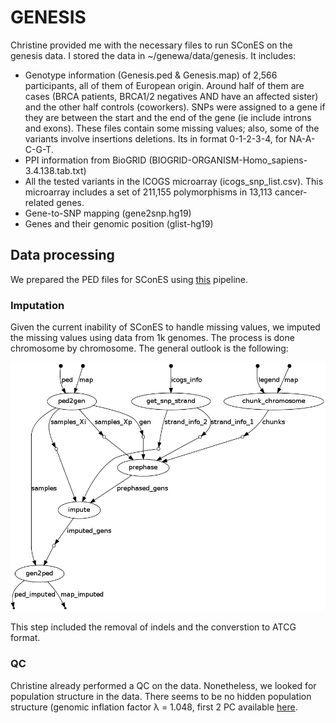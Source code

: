 # GENESIS

Christine provided me with the necessary files to run SConES on the genesis data. I stored the data in ~/genewa/data/genesis. It includes:

- Genotype information (Genesis.ped & Genesis.map) of 2,566 participants, all of them of European origin. Around half of them are cases (BRCA patients, BRCA1/2 negatives AND have an affected sister) and the other half controls (coworkers). SNPs were assigned to a gene if they are between the start and the end of the gene (ie include introns and exons). These files contain some missing values; also, some of the variants involve insertions deletions. Its in format 0-1-2-3-4, for NA-A-C-G-T.
- PPI information from BioGRID (BIOGRID-ORGANISM-Homo_sapiens-3.4.138.tab.txt)
- All the tested variants in the ICOGS microarray (icogs_snp_list.csv). This microarray includes a set of 211,155 polymorphisms in 13,113 cancer-related genes.
- Gene-to-SNP mapping (gene2snp.hg19)
- Genes and their genomic position (glist-hg19)

## Data processing

We prepared the PED files for SConES using [this](../pipelines/imputation/prepare_ped.sh) pipeline.

### Imputation
Given the current inability of SConES to handle missing values, we imputed the missing values using data from 1k genomes. The process is done chromosome by chromosome. The general outlook is the following:

![prepare_ped.sh pipeline](../pipelines/imputation/prepare_ped.png)

This step included the removal of indels and the converstion to ATCG format.

### QC

Christine already performed a QC on the data. Nonetheless, we looked for population structure in the data. There seems to be no hidden population structure (genomic inflation factor λ = 1.048, first 2 PC available [here](genesis_exploration_1.ipynb).
